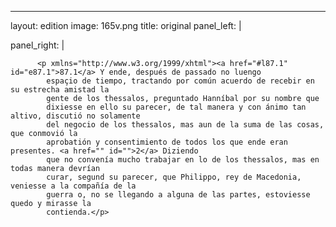 <?xml version="1.0" encoding="UTF-8"?>
---
layout: edition
image: 165v.png 
title: original 
panel_left: | 

panel_right: |  
            
          <p xmlns="http://www.w3.org/1999/xhtml"><a href="#l87.1" id="e87.1">87.1</a> Y ende, después de passado no luengo
            espaçio de tiempo, tractando por común acuerdo de recebir en su estrecha amistad la
            gente de los thessalos, preguntado Hanníbal por su nombre que
            dixiesse en ello su parecer, de tal manera y con ánimo tan altivo, discutió no solamente
            del negocio de los thessalos, mas aun de la suma de las cosas, que conmovió la
            aprobatión y consentimiento de todos los que ende eran presentes. <a href="" id="">2</a> Diziendo
            que no convenía mucho trabajar en lo de los thessalos, mas en todas manera devrían
            curar, segund su parecer, que Philippo, rey de Macedonia, veniesse a la compañía de la
            guerra o, no se llegando a alguna de las partes, estoviesse quedo y mirasse la
            contienda.</p>
        